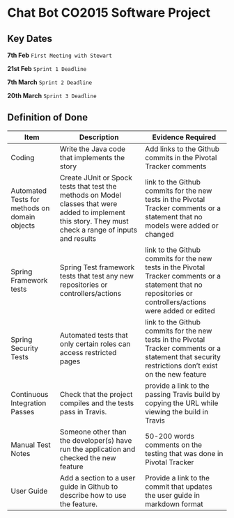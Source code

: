 # Chat Bot CO2015 Software Project
## Key Dates
**7th Feb** `First Meeting with Stewart`

**21st Feb** `Sprint 1 Deadline`

**7th March** `Sprint 2 Deadline`

**20th March** `Sprint 3 Deadline`

## Definition of Done
| Item | Description | Evidence Required |
| ---- | ----------- | ----------------- |
| Coding | Write the Java code that implements the story | Add links to the Github commits in the Pivotal Tracker comments |
| Automated Tests for methods on domain objects | Create JUnit or Spock tests that test the methods on Model classes that were added to implement this story. They must check a range of inputs and results | link to the Github commits for the new tests in the Pivotal Tracker comments or a statement that no models were added or changed |
| Spring Framework tests | Spring Test framework tests that test any new repositories or controllers/actions | link to the Github commits for the new tests in the Pivotal Tracker comments or a statement that no repositories or controllers/actions were added or edited |
| Spring Security Tests | Automated tests that only certain roles can access restricted pages | link to the Github commits for the new tests in the Pivotal Tracker comments or a statement that security restrictions don’t exist on the new feature |
| Continuous Integration Passes | Check that the project compiles and the tests pass in Travis. | provide a link to the passing Travis build by copying the URL while viewing the build in Travis |
| Manual Test Notes | Someone other than the developer(s) have run the application and checked the new feature | 50-200 words comments on the testing that was done in Pivotal Tracker |
| User Guide | Add a section to a user guide in Github to describe how to use the feature. | Provide a link to the commit that updates the user guide in markdown format |
